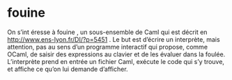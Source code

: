 # fouine
On s’int éresse à fouine , un sous-ensemble de Caml qui est décrit en http://www.ens-lyon.fr/DI/?p=5451 . Le  but  est  d’écrire  un  interprète,  mais  attention,  pas  au  sens  d’un  programme  interactif  qui  propose, comme OCaml, de saisir des expressions au clavier et de les  évaluer dans la foulée. L’interprète prend en entrée un fichier Caml, exécute le code qui s’y trouve, et affiche ce qu’on lui demande d’afficher.
